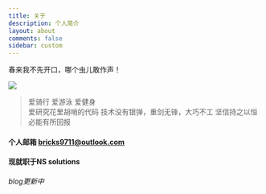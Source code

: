 ```yaml
---
title: 关于
description: 个人简介
layout: about
comments: false
sidebar: custom
---
```


春来我不先开口，哪个虫儿敢作声！

![](https://656e-env-iybewaod-1257393063.tcb.qcloud.la/mself.webp?sign=b48a657146af9c303b33065c71fe68ff&t=1615628824)

> 爱骑行  爱游泳  爱健身  
> 爱研究花里胡哨的代码
> 技术没有银弹，重剑无锋，大巧不工
> 坚信持之以恒必能有所回报


#### 个人邮箱 bricks9711@outlook.com 
#### 现就职于NS solutions

*blog更新中*